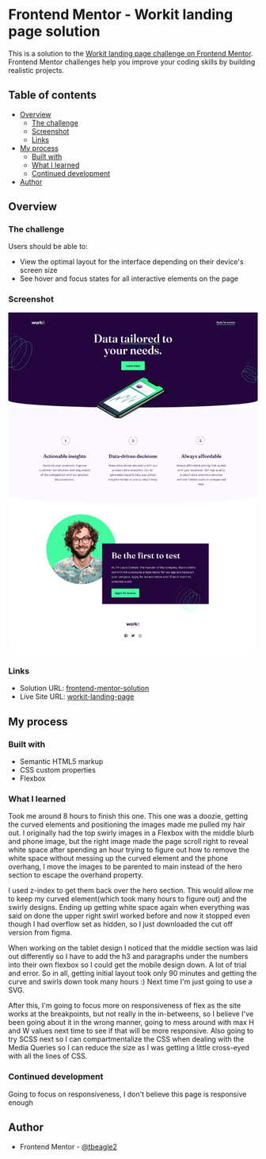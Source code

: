 # Frontend Mentor - Workit landing page solution

This is a solution to the [Workit landing page challenge on Frontend Mentor](https://www.frontendmentor.io/challenges/workit-landing-page-2fYnyle5lu). Frontend Mentor challenges help you improve your coding skills by building realistic projects. 

## Table of contents

- [Overview](#overview)
  - [The challenge](#the-challenge)
  - [Screenshot](#screenshot)
  - [Links](#links)
- [My process](#my-process)
  - [Built with](#built-with)
  - [What I learned](#what-i-learned)
  - [Continued development](#continued-development)
- [Author](#author)

## Overview

### The challenge

Users should be able to:

- View the optimal layout for the interface depending on their device's screen size
- See hover and focus states for all interactive elements on the page

### Screenshot

![](./screenshot.png)


### Links

- Solution URL: [frontend-mentor-solution](https://www.frontendmentor.io/solutions/workit-landing-page-Sa5Pd8V8LP)
- Live Site URL: [workit-landing-page](https://workit-landing-page-vert.vercel.app/)

## My process

### Built with

- Semantic HTML5 markup
- CSS custom properties
- Flexbox


### What I learned

Took me around 8 hours to finish this one. This one was a doozie, getting the curved elements and positioning the images made me pulled my hair out. I originally had the top swirly images in a Flexbox with the middle blurb and phone image, but the right image made the page scroll right to reveal white space after spending an hour trying to figure out how to remove the white space without messing up the curved element and the phone overhang, I move the images to be parented to main instead of the hero section to escape the overhand property.

I used z-index to get them back over the hero section. This would allow me to keep my curved element(which took many hours to figure out) and the swirly designs. Ending up getting white space again when everything was said on done the upper right swirl worked before and now it stopped even though I had overflow set as hidden, so I just downloaded the cut off version from figma.

When working on the tablet design I noticed that the middle section was laid out differently so I have to add the h3 and paragraphs under the numbers into their own flexbox so I could get the mobile design down. A lot of trial and error. So in all, getting initial layout took only 90 minutes and getting the curve and swirls down took many hours :) Next time I'm just going to use a SVG.

After this, I'm going to focus more on responsiveness of flex as the site works at the breakpoints, but not really in the in-betweens, so I believe I've been going about it in the wrong manner, going to mess around with max H and W values next time to see if that will be more responsive. Also going to try SCSS next so I can compartmentalize the CSS when dealing with the Media Queries so I can reduce the size as I was getting a little cross-eyed with all the lines of CSS.

### Continued development

Going to focus on responsiveness, I don't believe this page is responsive enough


## Author

- Frontend Mentor - [@tbeagle2](https://www.frontendmentor.io/profile/tbeagle2)


